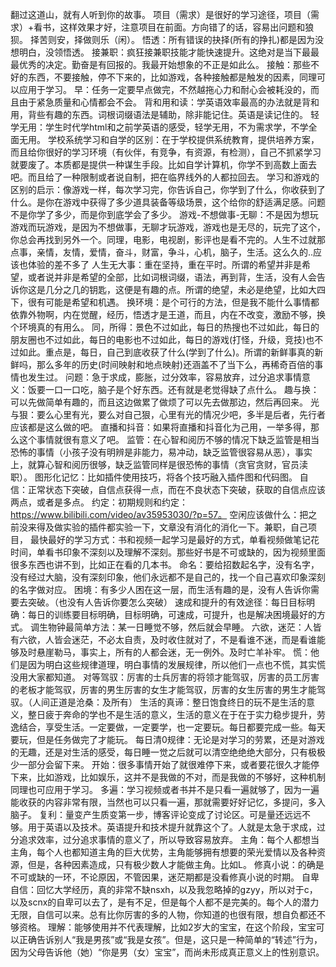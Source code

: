 翻过这道山，就有人听到你的故事。
项目（需求）是很好的学习途径，项目（需求）+看书，这样效果才好，注意项目在前面。方向错了的话，容易出问题和狼狈。
择苦则安，择做则乐（闲）。
悟透：所有错误的抉择(所有的挣扎)都是因为没想明白，没领悟透。
接兼职：疯狂接兼职技能才能快速提升。这绝对是当下最最最优秀的决定。勤奋是有回报的。我最开始想象的不正是如此么。
接触：那些不好的东西，不要接触，停不下来的，比如游戏，各种接触都是触发的因素，同理可以应用于学习。
早：任务一定要早点做完，不然越拖心力和耐心会被耗没的，而且由于紧急质量和心情都会不会。
背和用和读：学英语效率最高的办法就是背和用，背些有趣的东西。词根词缀语法是辅助，除非能记住。英语是读记住的。
轻学无用：学生时代学html和之前学英语的感受，轻学无用，不为需求学，不学全面无用。
学校系统学习和自学的区别：在于学校提供系统教育，提供培养方案，而且给你很好的学习环境（有伙伴，有竞争，有资源，有检测），自己不抓紧学习就要废了。本质都是提供一种谋生手段。比如自学计算机，你学不到高数上面去吧。而且给了一种限制或者说自制，把在临界线外的人都拉回去。
学习和游戏的区别的启示：像游戏一样，每次学习完，你告诉自己，你学到了什么，你收获到了什么。是你在游戏中获得了多少道具装备等级场景，这个给你的舒适满足感。问题不是你学了多少，而是你到底学会了多少。
游戏-不想做事-无聊：不是因为想玩游戏而玩游戏，是因为不想做事，无聊才玩游戏，游戏也是无尽的，玩完了这个，你总会再找到另外一个。同理，电影，电视剧，影评也是看不完的。人生不过就那点事，亲情，友情，爱情，奋斗，财富，争斗，心机，脑子，生活。这么久的..应该也体验的差不多了
人生无大事：重在坚持，重在平时。所谓的希望并非是希望，或者说并非是希望的全部，比如词根词缀，语法，再到背，生活，没有人会告诉你这是几分之几的钥匙，这便是有趣的点。所谓的绝望，未必是绝望，比如大四下，很有可能是希望和机遇。
换环境：是个可行的方法，但是我不能什么事情都依靠外物啊，内在觉醒，经历，悟透才是王道，而且，内在不改变，激励不够，换个环境真的有用么。
同，所得：景色不过如此，每日的热搜也不过如此，每日的朋友圈也不过如此，每日的电影也不过如此，每日的游戏(打怪，升级，竞技)也不过如此。重点是，每日，自己到底收获了什么(学到了什么)。所谓的新鲜事真的新鲜吗，那么多年的历史(时间映射和地点映射)还涵盖不了当下么，再稀奇百倍的事情也发生过。
问题：急于求成，膨胀，过分效率，容易放弃，过分追求事情意义：饭要一口一口吃，脑子是个好东西。还有就是老觉得缺了点什么。
趣与换：可以先做简单有趣的，而且这边做累了做烦了可以先去做那边，然后再回来。
光与狠：要么心里有光，要么对自己狠，心里有光的情况少吧，多半是后者，先行者应该都是这么做的吧。
直播和抖音：如果将直播和抖音化为己用，一举多得，那么这个事情就很有意义了吧。
监管：在心智和阅历不够的情况下缺乏监管是相当恐怖的事情（小孩子没有明辨是非能力，易冲动，缺乏监管很容易从恶），事实上，就算心智和阅历很够，缺乏监管同样是很恐怖的事情（贪官贪财，官员渎职）。
图形化记忆：比如插件使用技巧，将各个技巧融入插件图和代码图。
自信：正常状态下突破，自信点获得一点，而在不良状态下突破，获取的自信点应该两点，或者是多点。
约定：初期规则和约定：https://www.bilibili.com/video/av35953030/?p=57。
空闲应该做什么：把之前没来得及做实验的插件都实验一下，文章没有消化的消化一下。兼职，自己项目，
最快最好的学习方式：书和视频一起学习是最好的方式，单看视频做笔记花时间，单看书印象不深刻以及理解不深刻。那些好书是不可或缺的，因为视频里面很多东西也讲不到，比如正在看的几本书。
命名：要给招数起名字，没有名字，没有经过大脑，没有深刻印象，他们永远都不是自己的，找一个自己喜欢印象深刻的名字做对应。
困境：有多少人困在这一层，而生活有趣的是，没有人告诉你需要去突破。（也没有人告诉你要怎么突破）
速成和提升的有效途径：每日目标明确：每日的训练要目标明确，目标明确，可速成，可提升，也是解决困境最好的方式。
调生物钟最简单方法：某一日睡觉不够，然后就会早睡。
六欲，迷茫：人皆有六欲，人皆会迷茫，不必太自责，及时收住就对了，不是看谁不迷，而是看谁能够及时悬崖勒马，事实上，所有的人都会迷，无一例外。及时亡羊补牢。
慌：他们是因为明白这些规律道理，明白事情的发展规律，所以他们一点也不慌，其实慌没用大家都知道。
对等驾驭：厉害的士兵厉害的将领才能驾驭，厉害的员工厉害的老板才能驾驭，厉害的男生厉害的女生才能驾驭，厉害的女生厉害的男生才能驾驭。（人间正道是沧桑：及所有）
生活的真谛：整日饱食终日的玩不是生活的意义，整日疲于奔命的学也不是生活的意义，生活的意义在于在于实力稳步提升，劳逸结合，享受生活。一定要做，一定要学，也一定要玩。每日都要完成一些。每天要玩，但是任务做完了才能玩。
每日清0规律：无论是对学习的劳累，还是对游戏的无趣，还是对生活的感受，每日睡一觉之后就可以清空绝绝绝大部分，只有极极少一部分会留下来。
开始：很多事情开始了就很难停下来，或者要花很久才能停下来，比如游戏，比如娱乐，这并不是我做的不对，而是我做的不够好，这种机制同理也可应用于学习。
多遍：学习视频或者书并不是只看一遍就够了，因为一遍能收获的内容非常有限，当然也可以只看一遍，那就需要好好记忆，多提问，多入脑子。
复利：量变产生质变第一步，博客评论变成了讨论区。可是量还远远不够。用于英语以及技术。英语提升和技术提升就靠这个了。人就是太急于求成，过分追求效率，过分追求事情的意义了，所以导致容易放弃。
主角：每个人都想当主角，每个人也都知道主角的巨大优势，主角能够拥有想要的荣光爱情以及各种资源，但是，各种因素造成，只有极少数人才能做主角。比如L。
修真小说：的确是不可或缺的一环，不论原因，不管因果，迷茫期都是没看修真小说的时期。
自卑自信：回忆大学经历，真的非常不缺nsxh，以及我忽略掉的gzyy，所以对于c，以及scnx的自卑可以去了，是有不足，但是每个人都不是完美的。每个人的潜力无限，自信可以来。总有比你厉害的多的人物，你知道的也很有限，想自负都还不够资格。
理解：能够使用并不代表理解，比如2岁大的宝宝，在这个阶段，宝宝可以正确告诉别人“我是男孩”或“我是女孩”。但是，这只是一种简单的“转述”行为，因为父母告诉他（她）“你是男（女）宝宝”，而尚未形成真正意义上的性别意识。